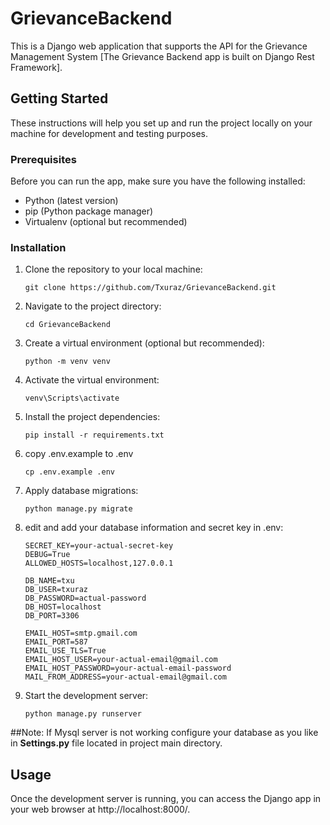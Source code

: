 # GrievanceBackend

This is a Django web application that supports the API for the Grievance Management System [The Grievance Backend app is built on Django Rest Framework].

## Getting Started

These instructions will help you set up and run the project locally on your machine for development and testing purposes.

### Prerequisites

Before you can run the app, make sure you have the following installed:

- Python (latest version)
- pip (Python package manager)
- Virtualenv (optional but recommended)

### Installation

1. Clone the repository to your local machine:
   ```
   git clone https://github.com/Txuraz/GrievanceBackend.git
   ```
2. Navigate to the project directory:
    ```
    cd GrievanceBackend
    ```
3. Create a virtual environment (optional but recommended):
   ```
   python -m venv venv
   ```
4. Activate the virtual environment:
    ```
    venv\Scripts\activate
    ```
5. Install the project dependencies:
   ```
   pip install -r requirements.txt
   ```
6. copy .env.example to .env
   ```
   cp .env.example .env
   ```
7. Apply database migrations:
   ```
   python manage.py migrate
   ```
8. edit and add your database information and secret key in .env:
   ```
   SECRET_KEY=your-actual-secret-key
   DEBUG=True
   ALLOWED_HOSTS=localhost,127.0.0.1

   DB_NAME=txu
   DB_USER=txuraz
   DB_PASSWORD=actual-password
   DB_HOST=localhost
   DB_PORT=3306

   EMAIL_HOST=smtp.gmail.com
   EMAIL_PORT=587
   EMAIL_USE_TLS=True
   EMAIL_HOST_USER=your-actual-email@gmail.com
   EMAIL_HOST_PASSWORD=your-actual-email-password
   MAIL_FROM_ADDRESS=your-actual-email@gmail.com
   ```
9. Start the development server:
   ```
   python manage.py runserver
   ```
##Note:
If Mysql server is not working configure your database as you like in **Settings.py** file located in project main directory.

## Usage
Once the development server is running, you can access the Django app in your web browser at http://localhost:8000/.


